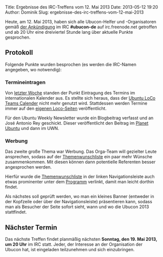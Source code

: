 Title: Ergebnisse des IRC-Treffens vom 12. Mai 2013
Date: 2013-05-12 19:20
Author: Dominik
Slug: ergebnisse-des-irc-treffens-vom-12-mai-2013

Heute, am 12. Mai 2013, haben sich alle Ubucon-Helfer und -Organisatoren
gemäß [der Ankündigung](/2013/regelmaessiges-irc-treffen-in-ubucon-de)
im IRC **\#ubucon-de** auf irc.freenode.net getroffen und ab 20 Uhr eine
dreiviertel Stunde lang über aktuelle Punkte gesprochen.


Protokoll
---------


Folgende Punkte wurden besprochen (es werden die IRC-Namen angegeben, wo
notwendig):


### Termineintragen


Von [letzter Woche](/2013/ergebnisse-des-irc-treffens-vom-5-mai-2013)
standen der Punkt Eintragung des Termins im internationalen Kalender
aus. Es stellte sich heraus, dass der [Ubuntu LoCo Teams
Calender](%20http://fridge.ubuntu.com/calendars/loco/) nicht mehr
genutzt wird. Stattdessen werden Termine immer auf den [eigenen
Loco-Seiten](http://loco.ubuntu.com/teams/ubuntu-de-locoteam/)
veröffentlicht.


Für den Ubuntu Weekly Newsletter wurde ein Blogbeitrag verfasst und an
José Antonio Rey geschickt. Dieser veröffentlicht den Beitrag im [Planet
Ubuntu](http://planet.ubuntu.com/) und dann im UWN.


### Werbung


Das zweite große Thema war Werbung. Das Orga-Team will gezielter Leute
ansprechen, sodass auf der [Themenwunschliste](/2013/themenwunschliste)
ein paar mehr Wünsche zusammenkommen. Mit diesen können dann potentielle
Referenten besser angesprochen werden.


Hierfür wurde die [Themenwunschliste](/2013/themenwunschliste) in der
linken Navigationsleiste auch etwas prominenter unter dem
[Programm](/2013/programm) verlinkt, damit man leicht dorthin findet.


Als nächstes soll geprüft werden, wo man ein kleines Banner (entweder in
der Kopfzeile oder über der Navigationsleiste) präsentieren kann, sodass
man als Besucher der Seite sofort sieht, wann und wo die Ubucon 2013
stattfindet.


Nächster Termin
---------------


Das nächste Treffen findet planmäßig nächsten **Sonntag, den 19. Mai
2013, um 20 Uhr** im IRC statt. Jeder, der Interesse an der Organisation
der Ubucon hat, ist eingeladen teilzunehmen und sich einzubringen.



